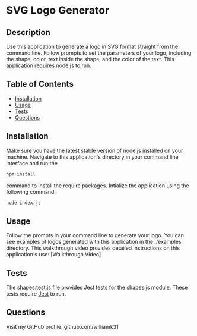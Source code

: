 # SVG Logo Generator

## Description
Use this application to generate a logo in SVG format straight from the command line. Follow prompts to set the parameters of your logo, including the shape, color, text inside the shape, and the color of the text. This application requires node.js to run.
  
## Table of Contents
  
- [Installation](#installation)
- [Usage](#usage)
- [Tests](#tests)
- [Questions](#questions)
  
## Installation
Make sure you have the latest stable version of [node.js](https://nodejs.org/en) installed on your machine. Navigate to this application's directory in your command line interface and run the 
```bash
npm install
```
command to install the require packages. Intialize the application using the following command:
```bash
node index.js
```

## Usage
Follow the prompts in your command line to generate your logo. You can see examples of logos generated with this application in the ./examples directory. This walkthrough video provides detailed instructions on this application's use:
[Walkthrough Video]

## Tests
The shapes.test.js file provides Jest tests for the shapes.js module. These tests require [Jest](https://jestjs.io/) to run.

## Questions
Visit my GitHub profile: github.com/williamk31

  
